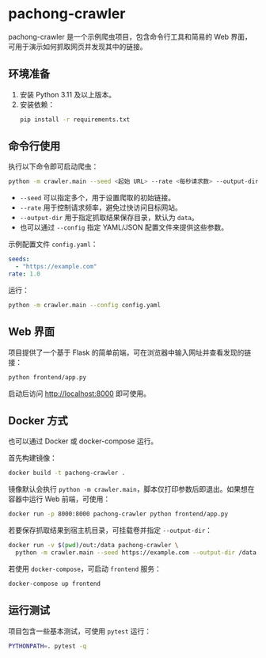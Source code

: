 # pachong-crawler

pachong-crawler 是一个示例爬虫项目，包含命令行工具和简易的 Web 界面，可用于演示如何抓取网页并发现其中的链接。

## 环境准备

1. 安装 Python 3.11 及以上版本。
2. 安装依赖：
   ```bash
   pip install -r requirements.txt
   ```

## 命令行使用

执行以下命令即可启动爬虫：

```bash
python -m crawler.main --seed <起始 URL> --rate <每秒请求数> --output-dir out
```

- `--seed` 可以指定多个，用于设置爬取的初始链接。
- `--rate` 用于控制请求频率，避免过快访问目标网站。
- `--output-dir` 用于指定抓取结果保存目录，默认为 `data`。
- 也可以通过 `--config` 指定 YAML/JSON 配置文件来提供这些参数。

示例配置文件 `config.yaml`：

```yaml
seeds:
  - "https://example.com"
rate: 1.0
```

运行：

```bash
python -m crawler.main --config config.yaml
```

## Web 界面

项目提供了一个基于 Flask 的简单前端，可在浏览器中输入网址并查看发现的链接：

```bash
python frontend/app.py
```

启动后访问 <http://localhost:8000> 即可使用。

## Docker 方式

也可以通过 Docker 或 docker-compose 运行。

首先构建镜像：

```bash
docker build -t pachong-crawler .
```

镜像默认会执行 `python -m crawler.main`，脚本仅打印参数后即退出。如果想在容器中运行 Web 前端，可使用：

```bash
docker run -p 8000:8000 pachong-crawler python frontend/app.py
```

若要保存抓取结果到宿主机目录，可挂载卷并指定 `--output-dir`：

```bash
docker run -v $(pwd)/out:/data pachong-crawler \
  python -m crawler.main --seed https://example.com --output-dir /data
```

若使用 `docker-compose`，可启动 `frontend` 服务：

```bash
docker-compose up frontend
```

## 运行测试

项目包含一些基本测试，可使用 `pytest` 运行：

```bash
PYTHONPATH=. pytest -q
```

